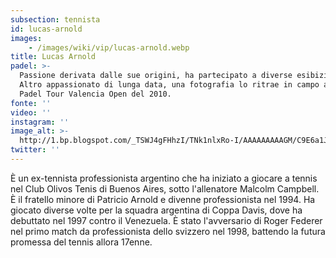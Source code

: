 ```yaml
---
subsection: tennista
id: lucas-arnold
images: 
    - /images/wiki/vip/lucas-arnold.webp
title: Lucas Arnold
padel: >-
  Passione derivata dalle sue origini, ha partecipato a diverse esibizioni.
  Altro appassionato di lunga data, una fotografia lo ritrae in campo al Pro
  Padel Tour Valencia Open del 2010.
fonte: ''
video: ''
instagram: ''
image_alt: >-
  http://1.bp.blogspot.com/_TSWJ4gFHhzI/TNk1nlxRo-I/AAAAAAAAAGM/C9E6a1JgYQY/s1600/027.jpg
twitter: ''
---
```

È un ex-tennista professionista argentino che ha iniziato a giocare a tennis nel Club Olivos Tenis di Buenos Aires, sotto l'allenatore Malcolm Campbell. È il fratello minore di Patricio Arnold e divenne professionista nel 1994. Ha giocato diverse volte per la squadra argentina di Coppa Davis, dove ha debuttato nel 1997 contro il Venezuela. È stato l'avversario di Roger Federer nel primo match da professionista dello svizzero nel 1998, battendo la futura promessa del tennis allora 17enne.
